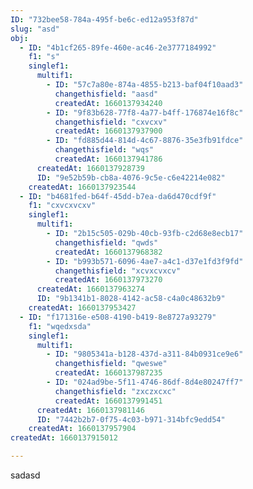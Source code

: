 ```yaml
---
ID: "732bee58-784a-495f-be6c-ed12a953f87d"
slug: "asd"
obj:
  - ID: "4b1cf265-89fe-460e-ac46-2e3777184992"
    f1: "s"
    singlef1:
      multif1:
        - ID: "57c7a80e-874a-4855-b213-baf04f10aad3"
          changethisfield: "aasd"
          createdAt: 1660137934240
        - ID: "9f83b628-77f8-4a77-b4ff-176874e16f8c"
          changethisfield: "cxvcxv"
          createdAt: 1660137937900
        - ID: "fd885d44-814d-4c67-8876-35e3fb91fdce"
          changethisfield: "wqs"
          createdAt: 1660137941786
      createdAt: 1660137928739
      ID: "9e52b59b-cb8a-4076-9c5e-c6e42214e082"
    createdAt: 1660137923544
  - ID: "b4681fed-b64f-45dd-b7ea-da6d470cdf9f"
    f1: "cxvcxvcxv"
    singlef1:
      multif1:
        - ID: "2b15c505-029b-40cb-93fb-c2d68e8ecb17"
          changethisfield: "qwds"
          createdAt: 1660137968382
        - ID: "b993b571-6096-4ae7-a4c1-d37e1fd3f9fd"
          changethisfield: "xcvxcvxcv"
          createdAt: 1660137973270
      createdAt: 1660137963274
      ID: "9b1341b1-8028-4142-ac58-c4a0c48632b9"
    createdAt: 1660137953427
  - ID: "f171316e-e508-4190-b419-8e8727a93279"
    f1: "wqedxsda"
    singlef1:
      multif1:
        - ID: "9805341a-b128-437d-a311-84b0931ce9e6"
          changethisfield: "qweswe"
          createdAt: 1660137987235
        - ID: "024ad9be-5f11-4746-86df-8d4e80247ff7"
          changethisfield: "zxczxcxc"
          createdAt: 1660137991451
      createdAt: 1660137981146
      ID: "7442b2b7-0f75-4c03-b971-314bfc9edd54"
    createdAt: 1660137957904
createdAt: 1660137915012

---
```

sadasd